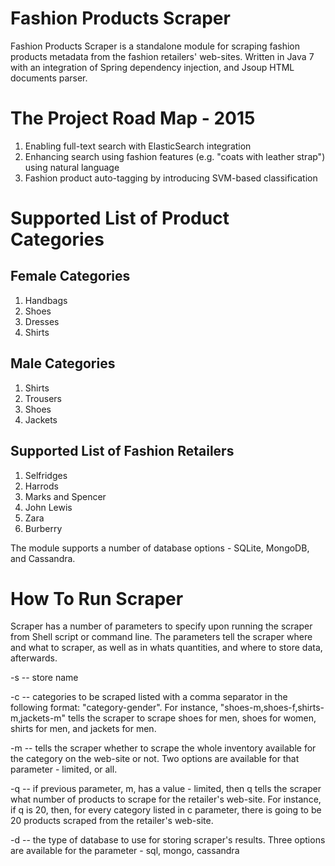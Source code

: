 # Fashion Products Scraper

Fashion Products Scraper is a standalone module for scraping fashion products metadata from the fashion retailers' web-sites. Written in Java 7 with an integration of Spring dependency injection, and Jsoup HTML documents parser.

# The Project Road Map - 2015 

1. Enabling full-text search with ElasticSearch integration
2. Enhancing search using fashion features (e.g. "coats with leather strap") using natural language 
3. Fashion product auto-tagging by introducing SVM-based classification 

# Supported List of Product Categories

## Female Categories
1. Handbags
2. Shoes
3. Dresses
4. Shirts

## Male Categories

1. Shirts
2. Trousers
3. Shoes
4. Jackets

## Supported List of Fashion Retailers

1. Selfridges
2. Harrods
3. Marks and Spencer
4. John Lewis
5. Zara
6. Burberry

The module supports a number of database options - SQLite, MongoDB, and Cassandra.

# How To Run Scraper

Scraper has a number of parameters to specify upon running the scraper from Shell script or command line. The parameters tell the scraper where and what to scraper, as well as in whats quantities, and where to store data, afterwards.

-s -- store name

-c -- categories to be scraped listed with a comma separator in the following format: "category-gender". For instance, "shoes-m,shoes-f,shirts-m,jackets-m" tells the scraper to scrape shoes for men, shoes for women, shirts for men, and jackets for men.

-m -- tells the scraper whether to scrape the whole inventory available for the category on the web-site or not. Two options are available for that parameter - limited, or all.

-q -- if previous parameter, m, has a value - limited, then q tells the scraper what number of products to scrape for the retailer's web-site. For instance, if q is 20, then, for every category listed in c parameter, there is going to be 20 products scraped from the retailer's web-site.

-d -- the type of database to use for storing scraper's results. Three options are available for the parameter - sql, mongo, cassandra
